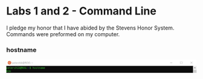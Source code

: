 # Labs 1 and 2 - Command Line
I pledge my honor that I have abided by the Stevens Honor System.
Commands were preformed on my computer.

### **hostname**
![](Command_Pictures/$hostname.jpg)
